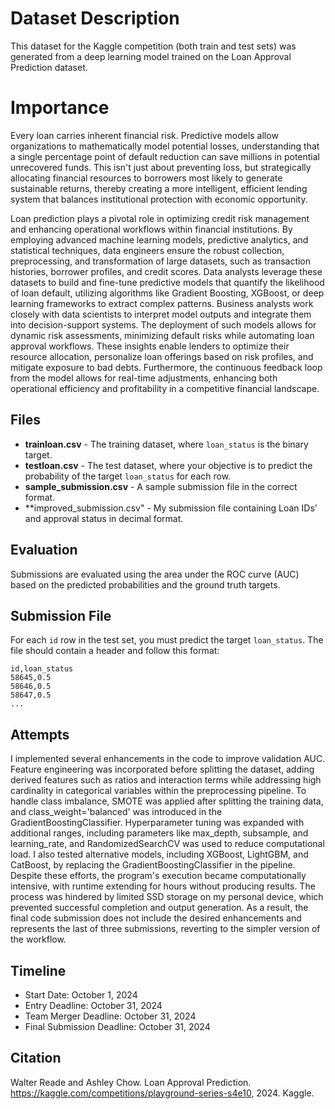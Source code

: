 
# Dataset Description

This dataset for the Kaggle competition (both train and test sets) was generated from a deep learning model trained on the Loan Approval Prediction dataset.

# Importance

Every loan carries inherent financial risk. Predictive models allow organizations to mathematically model potential losses, understanding that a single percentage point of default reduction can save millions in potential unrecovered funds. This isn't just about preventing loss, but strategically allocating financial resources to borrowers most likely to generate sustainable returns, thereby creating a more intelligent, efficient lending system that balances institutional protection with economic opportunity.

Loan prediction plays a pivotal role in optimizing credit risk management and enhancing operational workflows within financial institutions. By employing advanced machine learning models, predictive analytics, and statistical techniques, data engineers ensure the robust collection, preprocessing, and transformation of large datasets, such as transaction histories, borrower profiles, and credit scores. Data analysts leverage these datasets to build and fine-tune predictive models that quantify the likelihood of loan default, utilizing algorithms like Gradient Boosting, XGBoost, or deep learning frameworks to extract complex patterns. Business analysts work closely with data scientists to interpret model outputs and integrate them into decision-support systems. The deployment of such models allows for dynamic risk assessments, minimizing default risks while automating loan approval workflows. These insights enable lenders to optimize their resource allocation, personalize loan offerings based on risk profiles, and mitigate exposure to bad debts. Furthermore, the continuous feedback loop from the model allows for real-time adjustments, enhancing both operational efficiency and profitability in a competitive financial landscape.


## Files

- **trainloan.csv** - The training dataset, where `loan_status` is the binary target.
- **testloan.csv** - The test dataset, where your objective is to predict the probability of the target `loan_status` for each row.
- **sample_submission.csv** - A sample submission file in the correct format.
- **improved_submission.csv" - My submission file containing Loan IDs' and approval status in decimal format. 

## Evaluation

Submissions are evaluated using the area under the ROC curve (AUC) based on the predicted probabilities and the ground truth targets.

## Submission File

For each `id` row in the test set, you must predict the target `loan_status`. The file should contain a header and follow this format:

```plaintext
id,loan_status
58645,0.5
58646,0.5
58647,0.5
...
```

## Attempts


I implemented several enhancements in the code to improve validation AUC. Feature engineering was incorporated before splitting the dataset, adding derived features such as ratios and interaction terms while addressing high cardinality in categorical variables within the preprocessing pipeline. To handle class imbalance, SMOTE was applied after splitting the training data, and class_weight='balanced' was introduced in the GradientBoostingClassifier. Hyperparameter tuning was expanded with additional ranges, including parameters like max_depth, subsample, and learning_rate, and RandomizedSearchCV was used to reduce computational load. I also tested alternative models, including XGBoost, LightGBM, and CatBoost, by replacing the GradientBoostingClassifier in the pipeline. Despite these efforts, the program's execution became computationally intensive, with runtime extending for hours without producing results. The process was hindered by limited SSD storage on my personal device, which prevented successful completion and output generation. As a result, the final code submission does not include the desired enhancements and represents the last of three submissions, reverting to the simpler version of the workflow.


## Timeline

- Start Date: October 1, 2024
- Entry Deadline: October 31, 2024
- Team Merger Deadline: October 31, 2024
- Final Submission Deadline: October 31, 2024

## Citation

Walter Reade and Ashley Chow. Loan Approval Prediction. https://kaggle.com/competitions/playground-series-s4e10, 2024. Kaggle.
```
